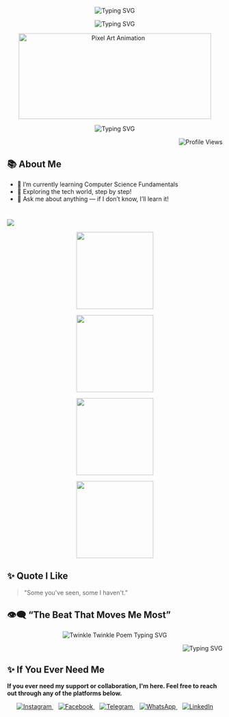 <!-- 👋 Intro (from your original) -->
 <p align="center">
  <img src="https://readme-typing-svg.demolab.com?font=Fira+Code&size=36&duration=2000&pause=1500&color=FF0000&center=true&width=600&lines=Hi+I'm+J+M+FAHIM+HASAN" alt="Typing SVG" />
</p>

<!-- identity-->
<p align="middle">
  <img src="https://readme-typing-svg.demolab.com?font=Fira+Code&size=20&duration=2000&pause=5000&color=FF0000&center=true&width=600&lines=Computer+Science+and+Engineering+Student" alt="Typing SVG" />
</p>



<!-- gif image-->
<p align="center"> <img src="https://i.pinimg.com/originals/fb/c6/f3/fbc6f31bd3b84159470b973aca7e0f97.gif" 
                    width="450" height="200"
                    alt="Pixel Art Animation" /> </p> 

<!-- eng.intro-->
<p align="center">
  <img src="https://readme-typing-svg.demolab.com?font=Fira+Code&duration=3000&pause=1000&center=true&width=435&lines=Aspiring+Developer;Learning+Every+Day;Future+Coder+In+Progress" alt="Typing SVG" />
</p>

<!-- profile views-->
<p align="right">
  <img src="https://komarev.com/ghpvc/?username=jmfaheemhasan&label=Profile+Views&color=dc143c&style=for-the-badge" alt="Profile Views" />
</p>



## 📚 About Me

- 🔭 I’m currently learning Computer Science Fundamentals
- 🌱 Exploring the tech world, step by step!
- 💬 Ask me about anything — if I don’t know, I’ll learn it!



<!-- 📊 Stats (gradient look) -->

<!--STATS-START-->
# <p align="center">
  <img src="https://readme-typing-svg.herokuapp.com?center=true&lines=Tracking+my+progress+daily..." />
</p>

<p align="center">
  <img src="https://github-readme-stats.vercel.app/api?username=jmfaheemhasan&theme=discord_old_blurple&hide_border=false&include_all_commits=false&count_private=false" height="180px"/>
</p>

<p align="center">
  <img src="https://github-readme-stats.vercel.app/api/top-langs/?username=jmfaheemhasan&theme=discord_old_blurple&hide_border=false&include_all_commits=false&count_private=false&layout=compact" height="180px"/>
</p>

<p align="center">
  <img src="https://nirzak-streak-stats.vercel.app/?user=jmfaheemhasan&theme=discord_old_blurple&hide_border=false" height="180px"/>
</p>

<p align="center">
  <img src="https://github-contributor-stats.vercel.app/api?username=jmfaheemhasan&limit=5&theme=dark&combine_all_yearly_contributions=true" height="180px"/>
</p>






<!--STATS-END--> 


## ✨ Quote I Like
> "Some you've seen, some I haven't."



## 👁‍🗨 “The Beat That Moves Me Most”
<p align="center">
  <img src="https://readme-typing-svg.demolab.com?font=Fira+Code&fontSize=48&duration=5000&pause=1500&color=FF0000&center=true&width=600&lines=Twinkle,+twinkle,+little+star;How+I+wonder+what+you+are!;Up+above+the+world+so+high;Like+a+diamond+in+the+sky.;When+the+blazing+sun+is+gone;When+he+nothing+shines+upon;Then+you+show+your+little+light;Twinkle,+twinkle,+all+the+night." alt="Twinkle Twinkle Poem Typing SVG" />
</p>

<p align="right">
  <img src="https://readme-typing-svg.demolab.com?font=Fira+Code&size=28&duration=5000&pause=2000&color=FF2C2C&center=true&width=700&lines=The+Battle+Of+The+Soul;With+The+Devil" alt="Typing SVG" />
</p>



## ✨ If You Ever Need Me
**If you ever need my support or collaboration, I'm here. Feel free to reach out through any of the platforms below.**

<p align="center">
  <a href="https://www.instagram.com/fahimhassan311?igsh=MXgwdTlxNDFrcDNmbA==" target="_blank">
    <img src="https://img.icons8.com/fluency/48/instagram-new.png" alt="Instagram"/>  
  </a>
  &nbsp;&nbsp;
  <a href="https://www.facebook.com/share/15n5ZoV588/" target="_blank">
    <img src="https://img.icons8.com/fluency/48/facebook-new.png" alt="Facebook"/>
  </a>
  &nbsp;&nbsp;
  <a href="https://t.me/jmfaheemhasan" target="_blank">
    <img src="https://img.icons8.com/fluency/48/telegram-app.png" alt="Telegram"/>
  </a>
  &nbsp;&nbsp;
  <a href="https://wa.me/8801893380852" target="_blank">
    <img src="https://img.icons8.com/fluency/48/whatsapp.png" alt="WhatsApp"/>
  </a>
  &nbsp;&nbsp;
  <a href="https://www.linkedin.com/in/j-m-fahim-hasan" target="_blank">
    <img src="https://img.icons8.com/fluency/48/linkedin.png" alt="LinkedIn"/>
  </a>
</p>












